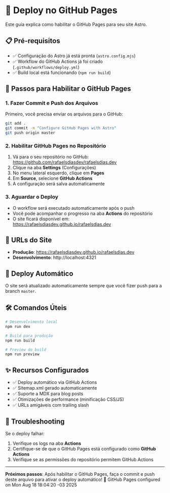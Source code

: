 # 🚀 Deploy no GitHub Pages

Este guia explica como habilitar o GitHub Pages para seu site Astro.

## 📋 Pré-requisitos

- ✅ Configuração do Astro já está pronta (`astro.config.mjs`)
- ✅ Workflow do GitHub Actions já foi criado (`.github/workflows/deploy.yml`)
- ✅ Build local está funcionando (`npm run build`)

## 🔧 Passos para Habilitar o GitHub Pages

### 1. Fazer Commit e Push dos Arquivos

Primeiro, você precisa enviar os arquivos para o GitHub:

```bash
git add .
git commit -m "Configure GitHub Pages with Astro"
git push origin master
```

### 2. Habilitar GitHub Pages no Repositório

1. Vá para o seu repositório no GitHub: https://github.com/rafaelsdiasdev/rafaelsdias.dev
2. Clique na aba **Settings** (Configurações)
3. No menu lateral esquerdo, clique em **Pages**
4. Em **Source**, selecione **GitHub Actions**
5. A configuração será salva automaticamente

### 3. Aguardar o Deploy

- O workflow será executado automaticamente após o push
- Você pode acompanhar o progresso na aba **Actions** do repositório
- O site ficará disponível em: https://rafaelsdiasdev.github.io/rafaelsdias.dev

## 🎯 URLs do Site

- **Produção**: https://rafaelsdiasdev.github.io/rafaelsdias.dev
- **Desenvolvimento**: http://localhost:4321

## 🔄 Deploy Automático

O site será atualizado automaticamente sempre que você fizer push para a branch `master`.

## 🛠️ Comandos Úteis

```bash
# Desenvolvimento local
npm run dev

# Build para produção
npm run build

# Preview do build
npm run preview
```

## ✨ Recursos Configurados

- ✅ Deploy automático via GitHub Actions
- ✅ Sitemap.xml gerado automaticamente
- ✅ Suporte a MDX para blog posts
- ✅ Otimizações de performance (minificação CSS/JS)
- ✅ URLs amigáveis com trailing slash

## 🐛 Troubleshooting

Se o deploy falhar:

1. Verifique os logs na aba **Actions**
2. Certifique-se de que o GitHub Pages está configurado como **GitHub Actions**
3. Verifique se as permissões do repositório permitem GitHub Actions

---

**Próximos passos**: Após habilitar o GitHub Pages, faça o commit e push deste arquivo para ativar o deploy automático! 🎉 GitHub Pages configured on Mon Aug 18 18:04:20 -03 2025
